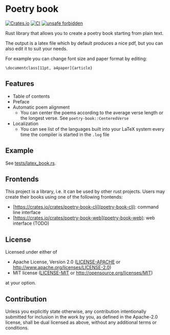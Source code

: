 # Poetry book

[![Crates.io](https://img.shields.io/crates/v/poetry-book.svg)](https://crates.io/crates/poetry-book)
[![CI](https://github.com/poetry-book/poetry-book/workflows/Rust/badge.svg)](https://github.com/poetry-book/poetry-book/actions)
[![unsafe forbidden](https://img.shields.io/badge/unsafe-forbidden-success.svg)](https://github.com/rust-secure-code/safety-dance/)

Rust library that allows you to create a poetry book starting from plain text.

The output is a latex file which by default produces a nice pdf, but you can also edit it to suit your needs.

For example you can change font size and paper format by editing:

```
\documentclass[11pt, a4paper]{article}
```

## Features

* Table of contents
* Preface
* Automatic poem alignment
  * You can center the poems according to the average verse length or the
    longest verse. See `poetry-book::CenteredVerse`
* Localization
  * You can see list of the languages built into your LaTeX system every
    time the compiler is started in the `.log` file

## Example

See [tests/latex_book.rs](./tests/latex_book.rs).

## Frontends

This project is a library, i.e. it can be used by other rust projects.
Users may create their books using one of the following frontends:

* [https://crates.io/crates/poetry-book-cli](poetry-book-cli): command line interface
* [https://crates.io/crates/poetry-book-web](poetry-book-web): web interface (TODO)

## License

Licensed under either of

 * Apache License, Version 2.0
   ([LICENSE-APACHE](LICENSE-APACHE) or http://www.apache.org/licenses/LICENSE-2.0)
 * MIT license
   ([LICENSE-MIT](LICENSE-MIT) or http://opensource.org/licenses/MIT)

at your option.

## Contribution

Unless you explicitly state otherwise, any contribution intentionally submitted
for inclusion in the work by you, as defined in the Apache-2.0 license, shall be
dual licensed as above, without any additional terms or conditions.
